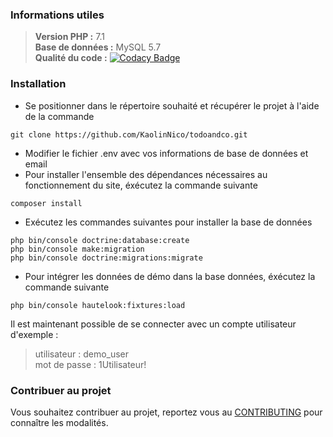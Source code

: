 ### Informations utiles

> **Version PHP :** 7.1  
> **Base de données :** MySQL 5.7  
> **Qualité du code :** [![Codacy Badge](https://app.codacy.com/project/badge/Grade/3c94187bcd8d4abfacc6720364c4ce43)](https://www.codacy.com/manual/Nicolas_21/todoandco/dashboard?utm_source=github.com&amp;utm_medium=referral&amp;utm_content=KaolinNico/todoandco&amp;utm_campaign=Badge_Grade)

### Installation

* Se positionner dans le répertoire souhaité et récupérer le projet à l'aide de la commande
```
git clone https://github.com/KaolinNico/todoandco.git
```
* Modifier le fichier .env avec vos informations de base de données et email
* Pour installer l'ensemble des dépendances nécessaires au fonctionnement du site, éxécutez la commande suivante
```
composer install
```
* Exécutez les commandes suivantes pour installer la base de données
```
php bin/console doctrine:database:create
php bin/console make:migration
php bin/console doctrine:migrations:migrate
```
* Pour intégrer les données de démo dans la base données, éxécutez la commande suivante
```
php bin/console hautelook:fixtures:load
```

Il est maintenant possible de se connecter avec un compte utilisateur d'exemple :
> utilisateur : demo_user  
> mot de passe : 1Utilisateur!

### Contribuer au projet

Vous souhaitez contribuer au projet, reportez vous au [CONTRIBUTING](https://github.com/KaolinNico/todoandco/blob/develop/CONTRIBUTING.md) pour connaître les modalités.